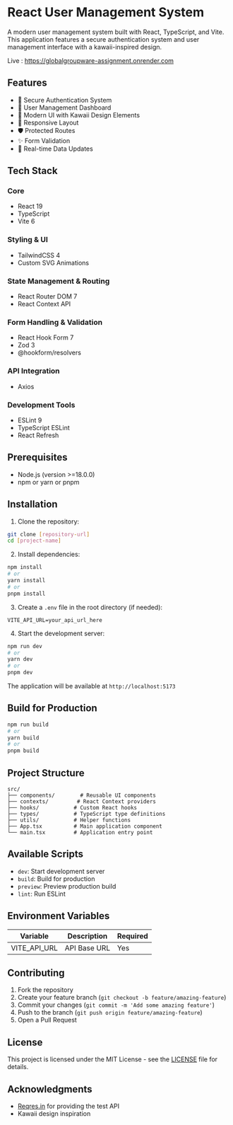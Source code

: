 # React User Management System

A modern user management system built with React, TypeScript, and Vite. This application features a secure authentication system and user management interface with a kawaii-inspired design.

Live : https://globalgroupware-assignment.onrender.com

## Features

- 🔐 Secure Authentication System
- 👥 User Management Dashboard
- 🎨 Modern UI with Kawaii Design Elements
- 📱 Responsive Layout
- 🛡️ Protected Routes
- ✨ Form Validation
- 🔄 Real-time Data Updates

## Tech Stack

### Core
- React 19
- TypeScript
- Vite 6

### Styling & UI
- TailwindCSS 4
- Custom SVG Animations

### State Management & Routing
- React Router DOM 7
- React Context API

### Form Handling & Validation
- React Hook Form 7
- Zod 3
- @hookform/resolvers

### API Integration
- Axios

### Development Tools
- ESLint 9
- TypeScript ESLint
- React Refresh

## Prerequisites

- Node.js (version >=18.0.0)
- npm or yarn or pnpm

## Installation

1. Clone the repository:
```bash
git clone [repository-url]
cd [project-name]
```

2. Install dependencies:
```bash
npm install
# or
yarn install
# or
pnpm install
```

3. Create a `.env` file in the root directory (if needed):
```env
VITE_API_URL=your_api_url_here
```

4. Start the development server:
```bash
npm run dev
# or
yarn dev
# or
pnpm dev
```

The application will be available at `http://localhost:5173`

## Build for Production

```bash
npm run build
# or
yarn build
# or
pnpm build
```

## Project Structure

```
src/
├── components/        # Reusable UI components
├── contexts/         # React Context providers
├── hooks/           # Custom React hooks
├── types/           # TypeScript type definitions
├── utils/           # Helper functions
├── App.tsx          # Main application component
└── main.tsx         # Application entry point
```

## Available Scripts

- `dev`: Start development server
- `build`: Build for production
- `preview`: Preview production build
- `lint`: Run ESLint

## Environment Variables

| Variable | Description | Required |
|----------|-------------|-----------|
| VITE_API_URL | API Base URL | Yes |

## Contributing

1. Fork the repository
2. Create your feature branch (`git checkout -b feature/amazing-feature`)
3. Commit your changes (`git commit -m 'Add some amazing feature'`)
4. Push to the branch (`git push origin feature/amazing-feature`)
5. Open a Pull Request

## License

This project is licensed under the MIT License - see the [LICENSE](LICENSE) file for details.

## Acknowledgments

- [Reqres.in](https://reqres.in) for providing the test API
- Kawaii design inspiration
